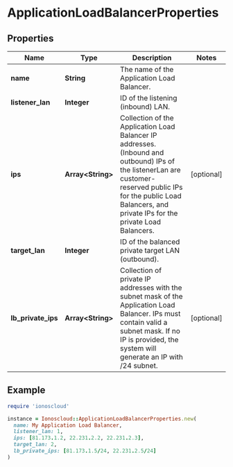 # ApplicationLoadBalancerProperties

## Properties

| Name | Type | Description | Notes |
| ---- | ---- | ----------- | ----- |
| **name** | **String** | The name of the Application Load Balancer. |  |
| **listener_lan** | **Integer** | ID of the listening (inbound) LAN. |  |
| **ips** | **Array&lt;String&gt;** | Collection of the Application Load Balancer IP addresses. (Inbound and outbound) IPs of the listenerLan are customer-reserved public IPs for the public Load Balancers, and private IPs for the private Load Balancers. | [optional] |
| **target_lan** | **Integer** | ID of the balanced private target LAN (outbound). |  |
| **lb_private_ips** | **Array&lt;String&gt;** | Collection of private IP addresses with the subnet mask of the Application Load Balancer. IPs must contain valid a subnet mask. If no IP is provided, the system will generate an IP with /24 subnet. | [optional] |

## Example

```ruby
require 'ionoscloud'

instance = Ionoscloud::ApplicationLoadBalancerProperties.new(
  name: My Application Load Balancer,
  listener_lan: 1,
  ips: [81.173.1.2, 22.231.2.2, 22.231.2.3],
  target_lan: 2,
  lb_private_ips: [81.173.1.5/24, 22.231.2.5/24]
)
```

